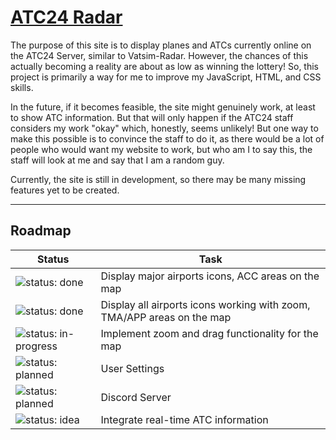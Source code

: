 # [ATC24 Radar](https://tiaguinho2009.github.io/ATC24-Radar/)

The purpose of this site is to display planes and ATCs currently online on the ATC24 Server, similar to Vatsim-Radar. However, the chances of this actually becoming a reality are about as low as winning the lottery! So, this project is primarily a way for me to improve my JavaScript, HTML, and CSS skills.

In the future, if it becomes feasible, the site might genuinely work, at least to show ATC information. But that will only happen if the ATC24 staff considers my work "okay" which, honestly, seems unlikely!
But one way to make this possible is to convince the staff to do it, as there would be a lot of people who would want my website to work, but who am I to say this, the staff will look at me and say that I am a random guy.

Currently, the site is still in development, so there may be many missing features yet to be created.

---

## Roadmap

| Status                                         | Task                                          |
|------------------------------------------------|-----------------------------------------------|
| ![status: done](https://img.shields.io/badge/status-done-brightgreen) | Display major airports icons, ACC areas on the map              |
| ![status: done](https://img.shields.io/badge/status-done-brightgreen) | Display all airports icons working with zoom, TMA/APP areas on the map              |
| ![status: in-progress](https://img.shields.io/badge/status-in--progress-orange) | Implement zoom and drag functionality for the map |
| ![status: planned](https://img.shields.io/badge/status-planned-blue) | User Settings |
| ![status: planned](https://img.shields.io/badge/status-planned-blue) | Discord Server |
| ![status: idea](https://img.shields.io/badge/status-idea-lightgrey) | Integrate real-time ATC information           |

